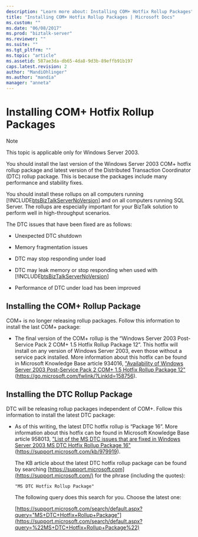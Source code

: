 ```yaml
---
description: "Learn more about: Installing COM+ Hotfix Rollup Packages"
title: "Installing COM+ Hotfix Rollup Packages | Microsoft Docs"
ms.custom: ""
ms.date: "06/08/2017"
ms.prod: "biztalk-server"
ms.reviewer: ""
ms.suite: ""
ms.tgt_pltfrm: ""
ms.topic: "article"
ms.assetid: 587ae3da-db65-4da8-9d3b-89effb91b197
caps.latest.revision: 2
author: "MandiOhlinger"
ms.author: "mandia"
manager: "anneta"
---
```

# Installing COM+ Hotfix Rollup Packages
> [!NOTE]
>  This topic is applicable only for Windows Server 2003.

 You should install the last version of the Windows Server 2003 COM+ hotfix rollup package and latest version of the Distributed Transaction Coordinator (DTC) rollup package. This is because the packages include many performance and stability fixes.

 You should install these rollups on all computers running [!INCLUDE[btsBizTalkServerNoVersion](../includes/btsbiztalkservernoversion-md.md)] and on all computers running SQL Server. The rollups are especially important for your BizTalk solution to perform well in high-throughput scenarios.

 The DTC issues that have been fixed are as follows:

- Unexpected DTC shutdown

- Memory fragmentation issues

- DTC may stop responding under load

- DTC may leak memory or stop responding when used with [!INCLUDE[btsBizTalkServerNoVersion](../includes/btsbiztalkservernoversion-md.md)]

- Performance of DTC under load has been improved

## Installing the COM+ Rollup Package
 COM+ is no longer releasing rollup packages. Follow this information to install the last COM+ package:

-   The final version of the COM+ rollup is the “Windows Server 2003 Post-Service Pack 2 COM+ 1.5 Hotfix Rollup Package 12”. This hotfix will install on any version of Windows Server 2003, even those without a service pack installed. More information about this hotfix can be found in Microsoft Knowledge Base article 934016, ["Availability of Windows Server 2003 Post-Service Pack 2 COM+ 1.5 Hotfix Rollup Package 12"](https://go.microsoft.com/fwlink/?LinkId=158756) (https://go.microsoft.com/fwlink/?LinkId=158756).

## Installing the DTC Rollup Package
 DTC will be releasing rollup packages independent of COM+. Follow this information to install the latest DTC package:

-   As of this writing, the latest DTC hotfix rollup is “Package 16”. More information about this hotfix can be found in Microsoft Knowledge Base article 958013, ["List of the MS DTC issues that are fixed in Windows Server 2003 MS DTC Hotfix Rollup Package 16"](https://support.microsoft.com/kb/979919) (https://support.microsoft.com/kb/979919).

     The KB article about the latest DTC hotfix rollup package can be found by searching [https://support.microsoft.com](https://support.microsoft.com/) for the phrase (including the quotes):

    ```
    "MS DTC Hotfix Rollup Package"
    ```

     The following query does this search for you. Choose the latest one:

     [https://support.microsoft.com/search/default.aspx?query="MS+DTC+Hotfix+Rollup+Package"](https://support.microsoft.com/search/default.aspx?query=%22MS+DTC+Hotfix+Rollup+Package%22)
